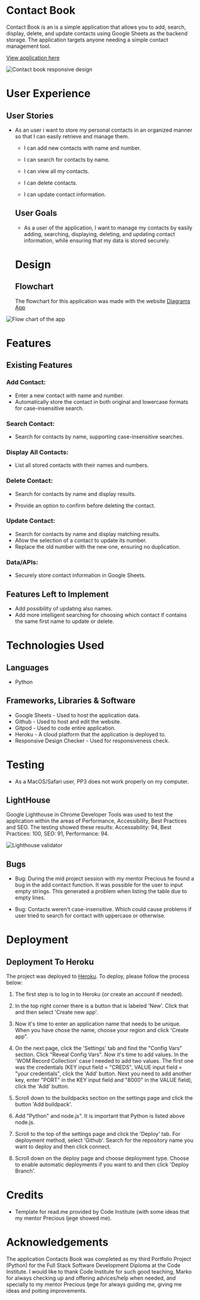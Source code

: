 # Contact Book

Contact Book is an is a simple application that allows you to add, search, display, delete, and update contacts using Google Sheets as the backend storage. The application targets anyone needing a simple contact management tool.

[View application here](https://contact-book-volponi-6a8daca0e195.herokuapp.com/)

![Contact book responsive design](imgs/responsive.png)

# User Experience


## User Stories

* As an user i want to store my personal contacts in an organized manner so that I can easily retrieve and manage them.

  * I can add new contacts with name and number.

  * I can search for contacts by name.

  * I can view all my contacts.

  * I can delete contacts.

  * I can update contact information.

  ## User Goals

  * As a user of the application, I want to manage my contacts by easily adding, searching, displaying, deleting, and updating contact information, while ensuring that my data is stored securely. 


  # Design

  ## Flowchart

  The flowchart for this application was made with the website [Diagrams App](https://app.diagrams.net/)

![Flow chart of the app](imgs/flowchart.png)

# Features

 ## Existing Features

### Add Contact:

* Enter a new contact with name and number.
* Automatically store the contact in both original and lowercase formats for case-insensitive search.

### Search Contact:

* Search for contacts by name, supporting case-insensitive searches.

### Display All Contacts:

* List all stored contacts with their names and numbers.

### Delete Contact:

* Search for contacts by name and display results.

* Provide an option to confirm before deleting the contact.

### Update Contact:

* Search for contacts by name and display matching results.
* Allow the selection of a contact to update its number.
* Replace the old number with the new one, ensuring no duplication.

### Data/APIs:
* Securely store contact information in Google Sheets.

## Features Left to Implement

 * Add possibility of updating also names.
 * Add more intelligent searching for choosing which contact if contains the same first name to update or delete.

 # Technologies Used

 ## Languages
 * Python

 ## Frameworks, Libraries & Software
 * Google Sheets - Used to host the application data.
 * Github - Used to host and edit the website.
 * Gitpod - Used to code entire application.
 * Heroku - A cloud platform that the application is deployed to.
 * Responsive Design Checker - Used for responsiveness check.

 # Testing

 * As a MacOS/Safari user, PP3 does not work properly on my computer.

 ## LightHouse

 Google Lighthouse in Chrome Developer Tools was used to test the application within the areas of Performance, Accessibility, Best Practices and SEO. The testing showed these results: Accessability: 94, Best Practices: 100, SEO: 91, Performance: 94. 

![Lighthouse validator](imgs/lighthouse.png)

## Bugs

* Bug: During the mid project session with my mentor Precious he found a bug in the add contact function. It was possible for the user to input empty strings. This generated a problem when listing the table due to empty lines.

* Bug: Contacts weren't case-insensitive. Which could cause problems if user tried to search for contact with uppercase or otherwise.

# Deployment

## Deployment To Heroku 

The project was deployed to [Heroku](https://www.heroku.com). To deploy, please follow the process below:

1. The first step is to log in to Heroku (or create an account if needed).

2. In the top right corner there is a button that is labeled 'New'. Click that and then select 'Create new app'.

3. Now it's time to enter an application name that needs to be unique. When you have chose the name, choose your region and click 'Create app".

4. On the next page, click the 'Settings' tab and find the "Config Vars" section. Click "Reveal Config Vars". Now it's time to add values. In the 'WOM Record Collection' case I needed to add two values. The first one was the credentials (KEY input field = "CREDS", VALUE input field = "your credentials", click the 'Add' button. Next you need to add another key, enter "PORT" in the KEY input field and "8000" in the VALUE field), click the 'Add' button.

5. Scroll down to the buildpacks section on the settings page and click the button 'Add buildpack'.

6. Add "Python" and node.js". It is important that Python is listed above node.js.

7. Scroll to the top of the settings page and click the 'Deploy' tab. For deployment method, select 'Github'. Search for the repository name you want to deploy and then click connect.

8. Scroll down on the deploy page and choose deployment type. Choose to enable automatic deployments if you want to and then  click 'Deploy Branch'.

# Credits

* Template for read.me provided by Code Institute (with some ideas that my mentor Precious Ijege showed me).

# Acknowledgements

The application Contacts Book was completed as my third Portfolio Project (Python) for the Full Stack Software Development Diploma at the Code Institute. I would like to thank Code Institute for such good teaching, Marko for always checking up and offering advices/help when needed, and specially to my mentor Precious Ijege for always guiding me, giving me ideas and poiting improvements.








